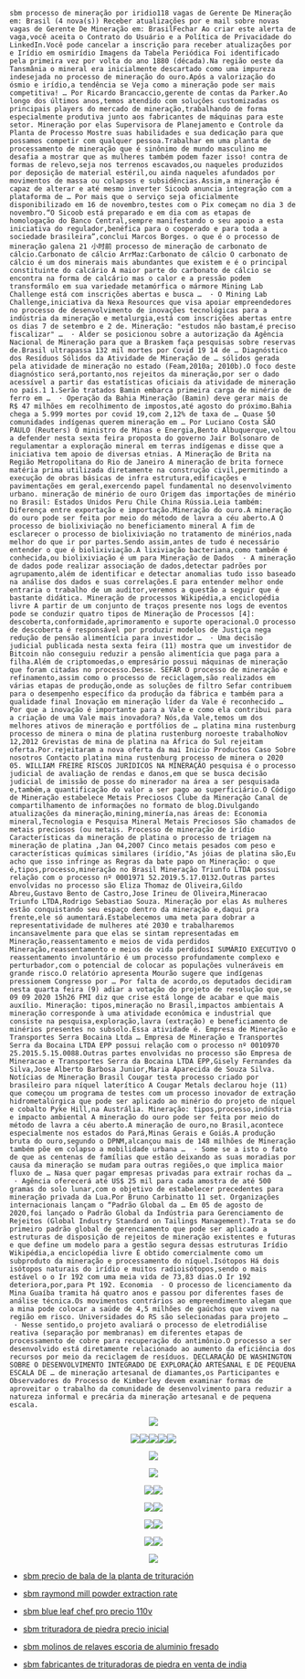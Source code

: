 
```
sbm processo de mineração por iridio118 vagas de Gerente De Mineração em: Brasil (4 nova(s)) Receber atualizações por e mail sobre novas vagas de Gerente De Mineração em: BrasilFechar Ao criar este alerta de vaga,você aceita o Contrato do Usuário e a Política de Privacidade do LinkedIn.Você pode cancelar a inscrição para receber atualizações por e Irídio em osmirídio Imagens da Tabela Periódica Foi identificado pela primeira vez por volta do ano 1880 (década).Na região oeste da Tansmânia o mineral era inicialmente descartado como uma impureza indesejada no processo de mineração do ouro.Após a valorização do ósmio e irídio,a tendência se Veja como a mineração pode ser mais competitiva! … Por Ricardo Brancaccio,gerente de contas da Parker.Ao longo dos últimos anos,temos atendido com soluções customizadas os principais players do mercado de mineração,trabalhando de forma especialmente produtiva junto aos fabricantes de máquinas para este setor. Mineração por elas Supervisora de Planejamento e Controle da Planta de Processo Mostre suas habilidades e sua dedicação para que possamos competir com qualquer pessoa.Trabalhar em uma planta de processamento de mineração que é sinônimo de mundo masculino me desafia a mostrar que as mulheres também podem fazer isso! contra de formas de relevo,seja nos terrenos escavados,ou naqueles produzidos por deposição de material estéril,ou ainda naqueles afundados por movimentos de massa ou colapsos e subsidências.Assim,a mineração é capaz de alterar e até mesmo inverter Sicoob anuncia integração com a plataforma de … Por mais que o serviço seja oficialmente disponibilizado em 16 de novembro,testes com o Pix começam no dia 3 de novembro.“O Sicoob está preparado e em dia com as etapas de homologação do Banco Central,sempre manifestando o seu apoio a esta iniciativa do regulador,benéfica para o cooperado e para toda a sociedade brasileira”,conclui Marcos Borges. o que é o processo de mineração galena 21 小时前 processo de mineração de carbonato de cálcio.Carbonato de cálcio ArrMaz:Carbonato de cálcio O carbonato de cálcio é um dos minerais mais abundantes que existem e é o principal constituinte do calcário A maior parte do carbonato de cálcio se encontra na forma de calcário mas o calor e a pressão podem transformálo em sua variedade metamórfica o mármore Mining Lab Challenge está com inscrições abertas e busca …  · O Mining Lab Challenge,iniciativa da Nexa Resources que visa apoiar empreendedores no processo de desenvolvimento de inovações tecnológicas para a indústria da mineração e metalurgia,está com inscrições abertas entre os dias 7 de setembro e 2 de. Mineração: "estudos não bastam,é preciso fiscalizar" …  · Alder se posicionou sobre a autorização da Agência Nacional de Mineração para que a Braskem faça pesquisas sobre reservas de.Brasil ultrapassa 132 mil mortes por Covid 19 14 de … Diagnóstico dos Resíduos Sólidos da Atividade de Mineração de … sólidos gerada pela atividade de mineração no estado (Feam,2010a; 2010b).O foco deste diagnóstico será,portanto,nos rejeitos da mineração,por ser o dado acessível a partir das estatísticas oficiais da atividade de mineração no país.1 1.Serão tratados Bamin embarca primeira carga de minério de ferro em …  · Operação da Bahia Mineração (Bamin) deve gerar mais de R$ 47 milhões em recolhimento de impostos,até agosto do próximo.Bahia chega a 5.999 mortes por covid 19,com 2,12% de taxa de … Quase 50 comunidades indígenas querem mineração em … Por Luciano Costa SÃO PAULO (Reuters) O ministro de Minas e Energia,Bento Albuquerque,voltou a defender nesta sexta feira proposta do governo Jair Bolsonaro de regulamentar a exploração mineral em terras indígenas e disse que a iniciativa tem apoio de diversas etnias. A Mineração de Brita na Região Metropolitana do Rio de Janeiro A mineração de brita fornece matéria prima utilizada diretamente na construção civil,permitindo a execução de obras básicas de infra estrutura,edificações e pavimentações em geral,exercendo papel fundamental no desenvolvimento urbano. mineração de minério de ouro Origem das importações de minério no Brasil: Estados Unidos Peru Chile China Rússia.Leia também: Diferença entre exportação e importação.Mineração do ouro.A mineração do ouro pode ser feita por meio do método de lavra a céu aberto.A O processo de biolixiviação no beneficiamento mineral A fim de esclarecer o processo de biolixiviação no tratamento de minérios,nada melhor do que ir por partes.Sendo assim,antes de tudo é necessário entender o que é biolixiviação.A lixiviação bacteriana,como também é conhecida,ou biolixiviação é um para Mineração de Dados  · A mineração de dados pode realizar associação de dados,detectar padrões por agrupamento,além de identificar e detectar anomalias tudo isso baseado na análise dos dados e suas correlações.E para entender melhor onde entraria o trabalho de um auditor,veremos a questão a seguir que é bastante didática. Mineração de processos Wikipédia,a enciclopédia livre A partir de um conjunto de traços presente nos logs de eventos pode se conduzir quatro tipos de Mineração de Processos [4]: descoberta,conformidade,aprimoramento e suporte operacional.O processo de descoberta é responsável por produzir modelos de Justiça nega redução de pensão alimentícia para investidor …  · Uma decisão judicial publicada nesta sexta feira (11) mostra que um investidor de Bitcoin não conseguiu reduzir a pensão alimentícia que paga para a filha.Além de criptomoedas,o empresário possui máquinas de mineração que foram citadas no processo.Desse. SEFAR O processo de mineração e refinamento,assim como o processo de reciclagem,são realizados em várias etapas de produção,onde as soluções de filtro Sefar contribuem para o desempenho específico da produção da fábrica e também para a qualidade final Inovação em mineração líder da Vale é reconhecido … Por que a inovação é importante para a Vale e como ela contribui para a criação de uma Vale mais inovadora? Nós,da Vale,temos um dos melhores ativos de mineração e portfólios de … platina mina rustenburg processo de minera o mina de platina rustenburg noroeste trabalhoNov 12,2012 Grevistas de mina de platina na África do Sul rejeitam oferta.Por.rejeitaram a nova oferta da mai Inicio Productos Caso Sobre nosotros Contacto platina mina rustenburg processo de minera o 2020 05. WILLIAM FREIRE RISCOS JURÍDICOS NA MINERAÇÃO pesquisa é o processo judicial de avaliação de rendas e danos,em que se busca decisão judicial de imissão de posse do minerador na área a ser pesquisada e,também,a quantificação do valor a ser pago ao superficiário.O Código de Mineração estabelece Metais Preciosos Clube da Mineração Canal de compartilhamento de informações no formato de blog.Divulgando atualizações da mineração,mining,minería,nas áreas de: Economia mineral,Tecnologia e Pesquisa Mineral Metais Preciosos São chamados de metais preciosos (ou metais. Processo de mineração de irídio Características da mineração de platina o processo de triagem na mineração de platina ,Jan 04,2007 Cinco metais pesados com peso e características químicas similares (irídio,"As jóias de platina são,Eu acho que isso infringe as Regras da bate papo on Mineração: o que é,tipos,processo,mineração no Brasil Mineração Triunfo LTDA possui relação com o processo nº 0001971 52.2019.5.17.0132.Outras partes envolvidas no processo são Eliza Thomaz de Oliveira,Gildo Abreu,Gustavo Bento de Castro,Jose Irineu de Oliveira,Mineracao Triunfo LTDA,Rodrigo Sebastiao Souza. Mineração por elas As mulheres estão conquistando seu espaço dentro da mineração e,daqui pra frente,ele só aumentará.Estabelecemos uma meta para dobrar a representatividade de mulheres até 2030 e trabalharemos incansavelmente para que elas se sintam representadas em Mineração,reassentamento e meios de vida perdidos Mineração,reassentamento e meios de vida perdidosI SUMÁRIO EXECUTIVO O reassentamento involuntário é um processo profundamente complexo e perturbador,com o potencial de colocar as populações vulneráveis em grande risco.O relatório apresenta Mourão sugere que indígenas pressionem Congresso por … Por falta de acordo,os deputados decidiram nesta quarta feira (9) adiar a votação do projeto de resolução que,se 09 09 2020 15h26 FMI diz que crise está longe de acabar e que mais auxílio. Mineração: tipos,mineração no Brasil,impactos ambientais A mineração corresponde à uma atividade econômica e industrial que consiste na pesquisa,exploração,lavra (extração) e beneficiamento de minérios presentes no subsolo.Essa atividade é. Empresa de Mineração e Transportes Serra Bocaina Ltda … Empresa de Mineração e Transportes Serra da Bocaina LTDA EPP possui relação com o processo nº 0010970 25.2015.5.15.0088.Outras partes envolvidas no processo são Empresa de Mineracao e Transportes Serra da Bocaina LTDA EPP,Gisely Fernandes da Silva,Jose Alberto Barbosa Junior,Maria Aparecida de Souza Silva. Notícias de Mineração Brasil Cougar testa processo criado por brasileiro para níquel laterítico A Cougar Metals declarou hoje (11) que começou um programa de testes com um processo inovador de extração hidrometalúrgica que pode ser aplicado ao minério do projeto de níquel e cobalto Pyke Hill,na Austrália. Mineração: tipos,processo,indústria e impacto ambiental A mineração do ouro pode ser feita por meio do método de lavra a céu aberto.A mineração de ouro,no Brasil,acontece especialmente nos estados do Pará,Minas Gerais e Goiás.A produção bruta do ouro,segundo o DPNM,alcançou mais de 148 milhões de Mineração também põe em colapso a mobilidade urbana …  · Some se a isto o fato de que as centenas de famílias que estão deixando as suas moradias por causa da mineração se mudam para outras regiões,o que implica maior fluxo de … Nasa quer pagar empresas privadas para extrair rochas da …  · Agência oferecerá até US$ 25 mil para cada amostra de até 500 gramas do solo lunar,com o objetivo de estabelecer precedentes para mineração privada da Lua.Por Bruno Carbinatto 11 set. Organizações internacionais lançam o “Padrão Global da … Em 05 de agosto de 2020,foi lançado o Padrão Global da Indústria para Gerenciamento de Rejeitos (Global Industry Standard on Tailings Management).Trata se do primeiro padrão global de gerenciamento que pode ser aplicado a estruturas de disposição de rejeitos de mineração existentes e futuras e que define um modelo para a gestão segura dessas estruturas Irídio Wikipédia,a enciclopédia livre É obtido comercialmente como um subproduto da mineração e processamento do níquel.Isótopos Há dois isótopos naturais do irídio e muitos radioisótopos,sendo o mais estável o o Ir 192 com uma meia vida de 73,83 dias.O Ir 192 deteriora,por,para Pt 192. Economia  · O processo de licenciamento da Mina Guaíba tramita há quatro anos e passou por diferentes fases de análise técnica.Os movimentos contrários ao empreendimento alegam que a mina pode colocar a saúde de 4,5 milhões de gaúchos que vivem na região em risco. Universidades do RS são selecionadas para projeto …  · Nesse sentido,o projeto avaliará o processo de eletrodiálise reativa (separação por membranas) em diferentes etapas de processamento de cobre para recuperação do antimônio.O processo a ser desenvolvido está diretamente relacionado ao aumento da eficiência dos recursos por meio da reciclagem de resíduos. DECLARAÇÃO DE WASHINGTON SOBRE O DESENVOLVIMENTO INTEGRADO DE EXPLORAÇÃO ARTESANAL E DE PEQUENA ESCALA DE … de mineração artesanal de diamantes,os Participantes e Observadores do Processo de Kimberley devem examinar formas de aproveitar o trabalho da comunidade de desenvolvimento para reduzir a natureza informal e precária da mineração artesanal e de pequena escala. 
```

<div align="center">

<a href="https://es-crusher.shibang-china.com/github&k=sbm+processo+de+minera%C3%A7%C3%A3o+por+iridio"><img src="https://static.shibang-china.com/es/crusher/logo.jpg"></a>

<a href="https://es-crusher.shibang-china.com/github&k=sbm+processo+de+minera%C3%A7%C3%A3o+por+iridio"><img src="https://static.shibang-china.com/es/crusher/index.jpg"></a><a href="https://es-crusher.shibang-china.com/material.htmlgithub&k=sbm+processo+de+minera%C3%A7%C3%A3o+por+iridio"><img src="https://static.shibang-china.com/es/crusher/material.jpg"></a><a href="https://es-crusher.shibang-china.com/application.htmlgithub&k=sbm+processo+de+minera%C3%A7%C3%A3o+por+iridio"><img src="https://static.shibang-china.com/es/crusher/application.jpg"></a><a href="https://es-crusher.shibang-china.com/aboutus.htmlgithub&k=sbm+processo+de+minera%C3%A7%C3%A3o+por+iridio"><img src="https://static.shibang-china.com/es/crusher/aboutus.jpg"></a><a href="https://es-crusher.shibang-china.com/contact.htmlgithub&k=sbm+processo+de+minera%C3%A7%C3%A3o+por+iridio"><img src="https://static.shibang-china.com/es/crusher/contact.jpg"></a>

<a href="https://es-crusher.shibang-china.com/github&k=sbm+processo+de+minera%C3%A7%C3%A3o+por+iridio"><img src="https://static.shibang-china.com/es/crusher/banner.jpg"></a>

<a href="https://swt.shibang-china.com/github&k=sbm+processo+de+minera%C3%A7%C3%A3o+por+iridio"><img src="https://static.shibang-china.com/es/crusher/text.jpg"></a>

<a href="https://swt.shibang-china.com/github&k=sbm+processo+de+minera%C3%A7%C3%A3o+por+iridio"><img src="https://static.shibang-china.com/es/crusher/chat.jpg"></a><a href="https://es-crusher.shibang-china.com/contact.htmlgithub&k=sbm+processo+de+minera%C3%A7%C3%A3o+por+iridio"><img src="https://static.shibang-china.com/es/crusher/message.jpg"></a>

<a href="https://es-crusher.shibang-china.com/products/pe.htmlgithub&k=sbm+processo+de+minera%C3%A7%C3%A3o+por+iridio"><img src="https://static.shibang-china.com/es/crusher/pe.jpg"></a><a href="https://es-crusher.shibang-china.com/products/pf.htmlgithub&k=sbm+processo+de+minera%C3%A7%C3%A3o+por+iridio"><img src="https://static.shibang-china.com/es/crusher/pf.jpg"></a>

<a href="https://es-crusher.shibang-china.com/products/hpt.htmlgithub&k=sbm+processo+de+minera%C3%A7%C3%A3o+por+iridio"><img src="https://static.shibang-china.com/es/crusher/hpt.jpg"></a><a href="https://es-crusher.shibang-china.com/products/vsi.htmlgithub&k=sbm+processo+de+minera%C3%A7%C3%A3o+por+iridio"><img src="https://static.shibang-china.com/es/crusher/vsi.jpg"></a>

<a href="https://es-crusher.shibang-china.com/products/klv.htmlgithub&k=sbm+processo+de+minera%C3%A7%C3%A3o+por+iridio"><img src="https://static.shibang-china.com/es/crusher/klv.jpg"></a><a href="https://es-crusher.shibang-china.com/products/portable.htmlgithub&k=sbm+processo+de+minera%C3%A7%C3%A3o+por+iridio"><img src="https://static.shibang-china.com/es/crusher/portable.jpg"></a>

<a href="https://swt.shibang-china.com/github&k=sbm+processo+de+minera%C3%A7%C3%A3o+por+iridio"><img src="https://static.shibang-china.com/es/crusher/case.jpg"></a>

</div>


* [sbm precio de bala de la planta de trituración](sbm%20precio%20de%20bala%20de%20la%20planta%20de%20trituraci%C3%B3n.md)

* [sbm raymond mill powder extraction rate](sbm%20raymond%20mill%20powder%20extraction%20rate.md)

* [sbm blue leaf chef pro precio 110v](sbm%20blue%20leaf%20chef%20pro%20precio%20110v.md)

* [sbm trituradora de piedra precio inicial](sbm%20trituradora%20de%20piedra%20precio%20inicial.md)

* [sbm molinos de relaves escoria de aluminio fresado](sbm%20molinos%20de%20relaves%20escoria%20de%20aluminio%20fresado.md)

* [sbm fabricantes de trituradoras de piedra en venta de india](sbm%20fabricantes%20de%20trituradoras%20de%20piedra%20en%20venta%20de%20india.md)
